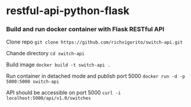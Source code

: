# restful-api-python-flask
### Build and run docker container with Flask RESTful API

Clone repo `git clone https://github.com/richvigorito/switch-api.git`

Chande directory `cd switch-api`

Build image `docker build -t switch-api .` 
  
Run container in detached mode and publish port 5000 `docker run -d -p 5000:5000 switch-api`
  
API should be accessible on port 5000 `curl -i localhost:5000/api/v1.0/switches`
